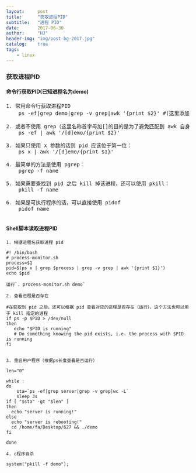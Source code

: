 ```yaml
---
layout:		post
title:		"获取进程PID"
subtitle:	"进程 PID"
date:		2017-06-30
author:		"HJ"
header-img:	"img/post-bg-2017.jpg"
catalog:	true
tags:
    - linux
---
```


### 获取进程PID

#### 命令行获取PID(已知进程名为demo)

<pre>
1. 常用命令行获取进程PID
    ps -ef|grep demo|grep -v grep|awk '{print $2}' #(这里添加 -v grep是为了避免匹配到 grep 进程）
    
2. 或者不使用 grep（这里名称首字母加[]的目的是为了避免匹配到 awk 自身的进程）
    ps -ef | awk '/[d]emo/{print $2}'

3. 如果只使用 x 参数的话则 pid 应该位于第一位：
	ps x | awk '/[d]emo/{print $1}'

4. 最简单的方法是使用 pgrep：
	pgrep -f name

5. 如果需要查找到 pid 之后 kill 掉该进程，还可以使用 pkill：
	pkill -f name

6. 如果是可执行程序的话，可以直接使用 pidof
	pidof name

</pre>

#### Shell脚本读取进程PID

	1. 根据进程名获取进程 pid

	#! /bin/bash
	# process-monitor.sh
	process=$1
	pid=$(ps x | grep $process | grep -v grep | awk '{print $1}')
	echo $pid

	运行`. process-monitor.sh demo`

	2. 查看进程是否存在
	
	#在获取到 pid 之后，还可以根据 pid 查看对应的进程是否存在（运行），这个方法也可以用于 kill 指定的进程
    if ps -p $PID > /dev/null
    then
       echo "$PID is running"
       # Do something knowing the pid exists, i.e. the process with $PID is running
    fi


	3. 重启用户程序（根据ps长度查看是否运行）
    
    len="0"
    
    while :
    do
    	sta=`ps -ef|grep server|grep -v grep|wc -L`
    	sleep 3s
    if [ "$sta" -gt "$len" ]
    then
      echo "server is running!" 
    else
      echo "server is rebooting!"
      cd /home/fa/Desktop/627 && ./demo
    fi
    
    done

	4. c程序自杀
	
	system("pkill -f demo");
